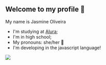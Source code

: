 ## Welcome to my profile 💌

My name is Jasmine Oliveira 

- I'm studying at [Alura](https://www.alura.com.br);
- I'm in high school;
- My pronouns: she/her 🦢
- I'm developing in the javascript language!
  
![](https://media1.tenor.com/m/5UIkf-nJqO8AAAAC/kiss-es.gif)
